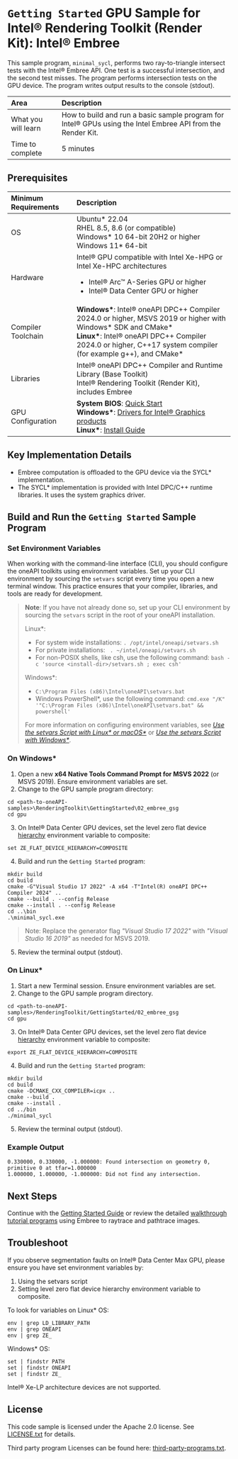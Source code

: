 # `Getting Started` GPU Sample for Intel&reg; Rendering Toolkit (Render Kit): Intel&reg; Embree

This sample program, `minimal_sycl`, performs two ray-to-triangle intersect tests with the Intel&reg; Embree API. One test is a successful intersection, and the second test misses. The program performs intersection tests on the GPU device. The program writes output results to the console (stdout).

| Area                 | Description
|:---                  |:---
| What you will learn  | How to build and run a basic sample program for Intel&reg; GPUs using the Intel Embree API from the Render Kit.
| Time to complete     | 5 minutes

## Prerequisites

| Minimum Requirements              | Description
|:---                               |:---
| OS                                | Ubuntu* 22.04 <br> RHEL 8.5, 8.6 (or compatible) <br>Windows* 10 64-bit 20H2 or higher<br>Windows 11* 64-bit
| Hardware                          | Intel&reg; GPU compatible with Intel Xe-HPG or Intel Xe-HPC architectures<ul><li>Intel&reg; Arc&trade; A-Series GPU or higher</li><li>Intel&reg; Data Center GPU or higher</li></ul>
| Compiler Toolchain                | **Windows\***: Intel&reg; oneAPI DPC++ Compiler 2024.0 or higher, MSVS 2019 or higher with Windows* SDK and CMake*<br>**Linux\***: Intel&reg; oneAPI DPC++ Compiler 2024.0 or higher, C++17 system compiler (for example g++), and CMake*
| Libraries                         | Intel&reg; oneAPI DPC++ Compiler and Runtime Library (Base Toolkit)<br>Intel&reg; Rendering Toolkit (Render Kit), includes Embree
| GPU Configuration                 | **System BIOS**: [Quick Start](https://www.intel.com/content/www/us/en/support/articles/000091128/graphics.html) <br> **Windows\***: [Drivers for Intel&reg; Graphics products](https://www.intel.com/content/www/us/en/support/articles/000090440/graphics.html ) <br> **Linux\***: [Install Guide](https://dgpu-docs.intel.com/installation-guides/index.html#) 
## Key Implementation Details

- Embree computation is offloaded to the GPU device via the SYCL* implementation.
- The SYCL* implementation is provided with Intel DPC/C++ runtime libraries. It uses the system graphics driver.

## Build and Run the `Getting Started` Sample Program

### Set Environment Variables

When working with the command-line interface (CLI), you should configure the oneAPI toolkits using environment variables. Set up your CLI environment by sourcing the `setvars` script every time you open a new terminal window. This practice ensures that your compiler, libraries, and tools are ready for development.

> **Note**: If you have not already done so, set up your CLI
> environment by sourcing  the `setvars` script in the root of your oneAPI installation.
>
> Linux*:
> - For system wide installations: `. /opt/intel/oneapi/setvars.sh`
> - For private installations: ` . ~/intel/oneapi/setvars.sh`
> - For non-POSIX shells, like csh, use the following command: `bash -c 'source <install-dir>/setvars.sh ; exec csh'`
>
> Windows*:
> - `C:\Program Files (x86)\Intel\oneAPI\setvars.bat`
> - Windows PowerShell*, use the following command: `cmd.exe "/K" '"C:\Program Files (x86)\Intel\oneAPI\setvars.bat" && powershell'`
>
> For more information on configuring environment variables, see *[Use the setvars Script with Linux* or macOS*](https://www.intel.com/content/www/us/en/develop/documentation/oneapi-programming-guide/top/oneapi-development-environment-setup/use-the-setvars-script-with-linux-or-macos.html)* or *[Use the setvars Script with Windows*](https://www.intel.com/content/www/us/en/develop/documentation/oneapi-programming-guide/top/oneapi-development-environment-setup/use-the-setvars-script-with-windows.html)*.


### On Windows*

1. Open a new **x64 Native Tools Command Prompt for MSVS 2022** (or MSVS 2019). Ensure environment variables are set.
2. Change to the GPU sample program directory:
```
cd <path-to-oneAPI-samples>\RenderingToolkit\GettingStarted\02_embree_gsg
cd gpu
```

3. On Intel&reg; Data Center GPU devices, set the level zero flat device [hierarchy](https://www.intel.com/content/www/us/en/developer/articles/technical/flattening-gpu-tile-hierarchy.html) environment variable to composite:
```
set ZE_FLAT_DEVICE_HIERARCHY=COMPOSITE
```

4. Build and run the `Getting Started` program:
```
mkdir build
cd build
cmake -G"Visual Studio 17 2022" -A x64 -T"Intel(R) oneAPI DPC++ Compiler 2024" ..
cmake --build . --config Release
cmake --install . --config Release
cd ..\bin
.\minimal_sycl.exe
```

> Note: Replace the generator flag *"Visual Studio 17 2022"* with *"Visual Studio 16 2019"* as needed for MSVS 2019.

5. Review the terminal output (stdout).

### On Linux*

1. Start a new Terminal session. Ensure environment variables are set.
2. Change to the GPU sample program directory.
```
cd <path-to-oneAPI-samples>/RenderingToolkit/GettingStarted/02_embree_gsg
cd gpu
```

3. On Intel&reg; Data Center GPU devices, set the level zero flat device [hierarchy](https://www.intel.com/content/www/us/en/developer/articles/technical/flattening-gpu-tile-hierarchy.html) environment variable to composite:
```
export ZE_FLAT_DEVICE_HIERARCHY=COMPOSITE
```

4. Build and run the `Getting Started` program:
```
mkdir build
cd build
cmake -DCMAKE_CXX_COMPILER=icpx ..
cmake --build .
cmake --install .
cd ../bin
./minimal_sycl
```
5. Review the terminal output (stdout).

### Example Output
```
0.330000, 0.330000, -1.000000: Found intersection on geometry 0, primitive 0 at tfar=1.000000
1.000000, 1.000000, -1.000000: Did not find any intersection.

```

## Next Steps

Continue with the [Getting Started Guide](../../../GettingStarted/03_openvkl_gsg) or review the detailed [walkthrough tutorial programs](../../../Tutorial) using Embree to raytrace and pathtrace images.

## Troubleshoot

If you observe segmentation faults on Intel&reg; Data Center Max GPU, please ensure you have set environment variables by:
1. Using the setvars script
2. Setting level zero flat device hierarchy environment variable to composite.

To look for variables on Linux* OS:
```
env | grep LD_LIBRARY_PATH
env | grep ONEAPI
env | grep ZE_
```

Windows* OS:
```
set | findstr PATH
set | findstr ONEAPI
set | findstr ZE_
```

Intel&reg; Xe-LP architecture devices are not supported.


## License

This code sample is licensed under the Apache 2.0 license. See
[LICENSE.txt](LICENSE.txt) for details.

Third party program Licenses can be found here:
[third-party-programs.txt](https://github.com/oneapi-src/oneAPI-samples/blob/master/third-party-programs.txt).
